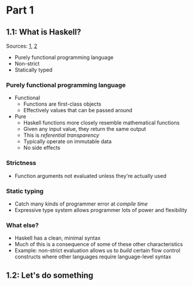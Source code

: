 # Part 1

## 1.1: What is Haskell?

Sources: [1][haskellwikifp], [2][wikipediahaskell]

* Purely functional programming language
* Non-strict
* Statically typed

### Purely functional programming language

* Functional
	* Functions are first-class objects
	* Effectively values that can be passed around
* Pure
	* Haskell functions more closely resemble mathematical functions
	* Given any input value, they return the same output
	* This is _referential transparency_
	* Typically operate on immutable data
	* No side effects

### Strictness

* Function arguments not evaluated unless they're actually used

### Static typing

* Catch many kinds of programmer error at _compile time_
* Expressive type system allows programmer lots of power and flexibility

### What else?

* Haskell has a clean, minimal syntax
* Much of this is a consequence of some of these other characteristics
* Example: non-strict evaluation allows us to _build_ certain flow
control constructs where other languages require language-level syntax

## 1.2: Let's do something

[haskellwikifp]: https://wiki.haskell.org/Functional_programming
[wikipediahaskell]: https://en.wikipedia.org/wiki/Haskell_(programming_language)